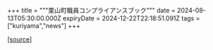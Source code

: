 +++
title = """栗山町職員コンプライアンスブック"""
date = 2024-08-13T05:30:00.000Z
expiryDate = 2024-12-22T22:18:51.091Z
tags = ["kuriyama","news"]
+++


[[source]](https://www.town.kuriyama.hokkaido.jp/soshiki/27/28449.html)
